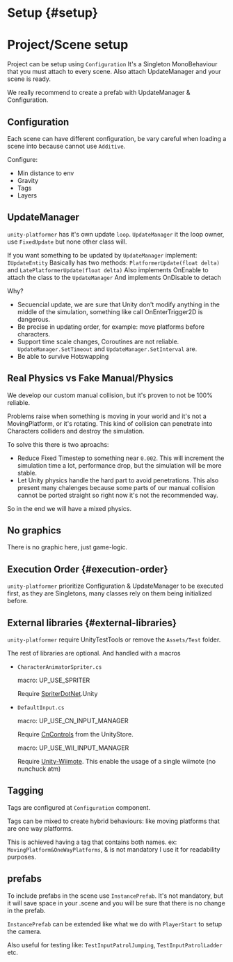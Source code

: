 Setup {#setup}
============

# Project/Scene setup

Project can be setup using `Configuration` It's a Singleton MonoBehaviour
that you must attach to every scene.
Also attach UpdateManager and your scene is ready.

We really recommend to create a prefab with UpdateManager & Configuration.

## Configuration

Each scene can have different configuration, be vary careful when loading
a scene into because cannot use `Additive`.

Configure:

* Min distance to env
* Gravity
* Tags
* Layers


## UpdateManager

`unity-platformer` has it's own update `loop`.
`UpdateManager` it the loop owner, use `FixedUpdate` but none other class will.

If you want something to be updated by `UpdateManager` implement: `IUpdateEntity`
Basically has two methods: `PlatformerUpdate(float delta)` and
`LatePlatformerUpdate(float delta)`
Also implements OnEnable to attach the class to the `UpdateManager`
And implements OnDisable to detach


Why?
* Secuencial update, we are sure that Unity don't modify anything in the
middle of the simulation, something like call OnEnterTrigger2D is dangerous.
* Be precise in updating order, for example: move platforms before characters.
* Support time scale changes, Coroutines are not reliable.
`UpdateManager.SetTimeout` and `UpdateManager.SetInterval` are.
* Be able to survive Hotswapping


## Real Physics vs Fake Manual/Physics

We develop our custom manual collision, but it's proven to not be 100% reliable.

Problems raise when something is moving in your world and it's not a
MovingPlatform, or it's rotating. This kind of collision can penetrate
into Characters colliders and destroy the simulation.

To solve this there is two aproachs:

* Reduce Fixed Timestep to something near `0.002`. This will increment the
simulation time a lot, performance drop, but the simulation will be more
stable.
* Let Unity physics handle the hard part to avoid penetrations.
This also present many chalenges because some parts of our manual collision
cannot be ported straight so right now it's not the recommended way.

So in the end we will have a mixed physics.


## No graphics

There is no graphic here, just game-logic.


## Execution Order {#execution-order}

`unity-platformer` prioritize Configuration & UpdateManager to be
executed first, as they are Singletons,
many classes rely on them being initialized before.


## External libraries {#external-libraries}

`unity-platformer` require UnityTestTools or remove the `Assets/Test` folder.

The rest of libraries are optional. And handled with a macros

* `CharacterAnimatorSpriter.cs`

  macro: UP_USE_SPRITER

  Require [SpriterDotNet](https://github.com/loodakrawa/SpriterDotNet).Unity

* `DefaultInput.cs`

  macro: UP_USE_CN_INPUT_MANAGER

  Require [CnControls](https://www.assetstore.unity3d.com/en/#!/content/15233)
from the UnityStore.

  macro: UP_USE_WII_INPUT_MANAGER

  Require [Unity-Wiimote](https://github.com/Flafla2/Unity-Wiimote). This
enable the usage of a single wiimote (no nunchuck atm)

## Tagging

Tags are configured at `Configuration` component.

Tags can be mixed to create hybrid behaviours: like moving platforms that are
one way platforms.

This is achieved having a tag that contains both names.
ex: `MovingPlatform&OneWayPlatforms`, & is not mandatory
I use it for readability
purposes.


## prefabs

To include prefabs in the scene use `InstancePrefab`.
It's not mandatory, but it will save space in your .scene and you will be sure
that there is no change in the prefab.

`InstancePrefab` can be extended like what we do with `PlayerStart` to
setup the camera.

Also useful for testing like: `TestInputPatrolJumping`,
`TestInputPatrolLadder` etc.

